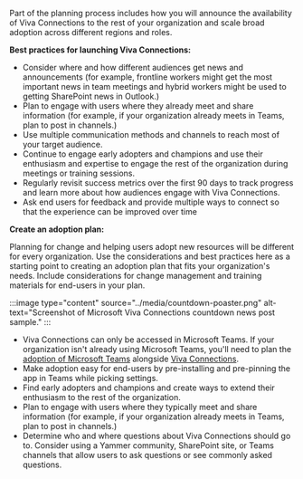 Part of the planning process includes how you will announce the
availability of Viva Connections to the rest of your organization and
scale broad adoption across different regions and roles.

**Best practices for launching Viva Connections:**

-   Consider where and how different audiences get news and
    announcements (for example, frontline workers might get the most
    important news in team meetings and hybrid workers might be used to
    getting SharePoint news in Outlook.)
-   Plan to engage with users where they already meet and share
    information (for example, if your organization already meets in
    Teams, plan to post in channels.)
-   Use multiple communication methods and channels to reach most of
    your target audience.
-   Continue to engage early adopters and champions and use their
    enthusiasm and expertise to engage the rest of the organization
    during meetings or training sessions.
-   Regularly revisit success metrics over the first 90 days to track
    progress and learn more about how audiences engage with Viva
    Connections.
-   Ask end users for feedback and provide multiple ways to connect so
    that the experience can be improved over time

**Create an adoption plan:**

Planning for change and helping users adopt new resources will be
different for every organization. Use the considerations and best
practices here as a starting point to creating an adoption plan that
fits your organization's needs. Include considerations for change
management and training materials for end-users in your plan.

:::image type="content" source="../media/countdown-poaster.png" alt-text="Screenshot of Microsoft Viva Connections countdown news post sample." :::
-   Viva Connections can only be accessed in Microsoft Teams. If your
    organization isn\'t already using Microsoft Teams, you\'ll need to
    plan the [adoption of Microsoft
    Teams](https://adoption.microsoft.com/microsoft-teams/) alongside
    [Viva Connections](https://adoption.microsoft.com/viva/).
-   Make adoption easy for end-users by pre-installing and pre-pinning
    the app in Teams while picking settings.
-   Find early adopters and champions and create ways to extend their
    enthusiasm to the rest of the organization.
-   Plan to engage with users where they typically meet and share
    information (for example, if your organization already meets in
    Teams, plan to post in channels.)
-   Determine who and where questions about Viva Connections should go
    to. Consider using a Yammer community, SharePoint site, or Teams
    channels that allow users to ask questions or see commonly asked
    questions.